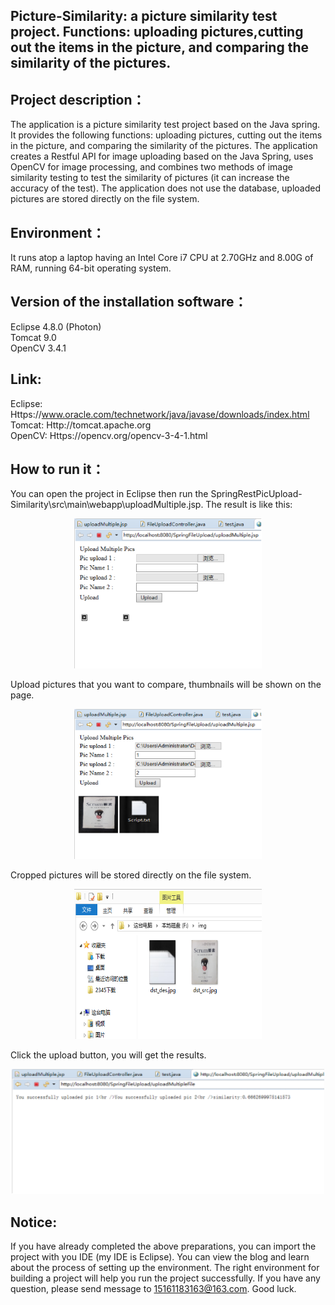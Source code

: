 ## Picture-Similarity: a picture similarity test project. Functions: uploading pictures,cutting out the items in the picture, and comparing the similarity of the pictures. 
## Project description：
  The application is a picture similarity test project based on the Java spring. It provides the following functions: uploading pictures, cutting out the items in the picture, and comparing the similarity of the pictures. The application creates a Restful API for image uploading based on the Java Spring, uses OpenCV for image processing, and combines two methods of image similarity testing to test the similarity of pictures (it can increase the accuracy of the test). The application does not use the database, uploaded pictures are stored directly on the file system.
## Environment：
  It runs atop a laptop having an Intel Core i7 CPU at 2.70GHz and 8.00G of RAM, running 64-bit operating system.
## Version of the installation software：
  Eclipse 4.8.0 (Photon)    
  Tomcat 9.0   
  OpenCV 3.4.1
## Link:
  Eclipse: Https://www.oracle.com/technetwork/java/javase/downloads/index.html     
  Tomcat: Http://tomcat.apache.org     
  OpenCV: Https://opencv.org/opencv-3-4-1.html
## How to run it：
  You can open the project in Eclipse then run the SpringRestPicUpload-Similarity\src\main\webapp\uploadMultiple.jsp.
The result is like this:
<div align=center><img width="300" height="240" src="https://github.com/Northeastern-University-Blockchain/Picture-Similarity/blob/master/img-folder/Pic4.png"/></div> 

  Upload pictures that you want to compare, thumbnails will be shown on the page.
<div align=center><img width="300" height="240" src="https://github.com/Northeastern-University-Blockchain/Picture-Similarity/blob/master/img-folder/Pic5.png"/></div> 

Cropped pictures will be stored directly on the file system.
<div align=center><img width="300" height="240" src="https://github.com/Northeastern-University-Blockchain/Picture-Similarity/blob/master/img-folder/Pic7.png"/></div>

  Click the upload button, you will get the results.
<div align=center><img width="500" height="200" src="https://github.com/Northeastern-University-Blockchain/Picture-Similarity/blob/master/img-folder/Pic6.png"/></div> 
    
## Notice:
  If you have already completed the above preparations, you can import the project with you IDE (my IDE is Eclipse). You can view the blog  and learn about the process of setting up the environment. The right environment for building a project will help you run the project   successfully.
  If you have any question, please send message to 15161183163@163.com. Good luck.
